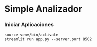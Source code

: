 # Simple Analizador

### Iniciar Aplicaciones


```
source venv/bin/activate
streamlit run app.py --server.port 8502
```

